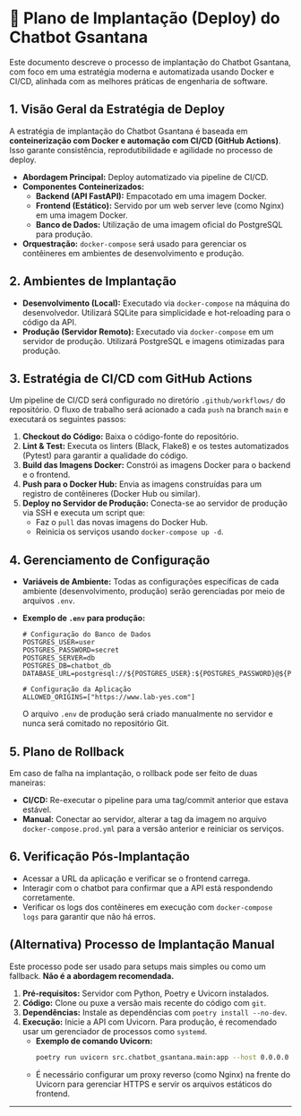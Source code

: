 # 🚀 Plano de Implantação (Deploy) do Chatbot Gsantana

Este documento descreve o processo de implantação do Chatbot Gsantana, com foco em uma estratégia moderna e automatizada usando Docker e CI/CD, alinhada com as melhores práticas de engenharia de software.

## 1. Visão Geral da Estratégia de Deploy

A estratégia de implantação do Chatbot Gsantana é baseada em **conteinerização com Docker e automação com CI/CD (GitHub Actions)**. Isso garante consistência, reprodutibilidade e agilidade no processo de deploy.

*   **Abordagem Principal:** Deploy automatizado via pipeline de CI/CD.
*   **Componentes Conteinerizados:**
    *   **Backend (API FastAPI):** Empacotado em uma imagem Docker.
    *   **Frontend (Estático):** Servido por um web server leve (como Nginx) em uma imagem Docker.
    *   **Banco de Dados:** Utilização de uma imagem oficial do PostgreSQL para produção.
*   **Orquestração:** `docker-compose` será usado para gerenciar os contêineres em ambientes de desenvolvimento e produção.

## 2. Ambientes de Implantação

*   **Desenvolvimento (Local):** Executado via `docker-compose` na máquina do desenvolvedor. Utilizará SQLite para simplicidade e hot-reloading para o código da API.
*   **Produção (Servidor Remoto):** Executado via `docker-compose` em um servidor de produção. Utilizará PostgreSQL e imagens otimizadas para produção.

## 3. Estratégia de CI/CD com GitHub Actions

Um pipeline de CI/CD será configurado no diretório `.github/workflows/` do repositório. O fluxo de trabalho será acionado a cada `push` na branch `main` e executará os seguintes passos:

1.  **Checkout do Código:** Baixa o código-fonte do repositório.
2.  **Lint & Test:** Executa os linters (Black, Flake8) e os testes automatizados (Pytest) para garantir a qualidade do código.
3.  **Build das Imagens Docker:** Constrói as imagens Docker para o backend e o frontend.
4.  **Push para o Docker Hub:** Envia as imagens construídas para um registro de contêineres (Docker Hub ou similar).
5.  **Deploy no Servidor de Produção:** Conecta-se ao servidor de produção via SSH e executa um script que:
    *   Faz o `pull` das novas imagens do Docker Hub.
    *   Reinicia os serviços usando `docker-compose up -d`.

## 4. Gerenciamento de Configuração

*   **Variáveis de Ambiente:** Todas as configurações específicas de cada ambiente (desenvolvimento, produção) serão gerenciadas por meio de arquivos `.env`.
*   **Exemplo de `.env` para produção:**

    ```
    # Configuração do Banco de Dados
    POSTGRES_USER=user
    POSTGRES_PASSWORD=secret
    POSTGRES_SERVER=db
    POSTGRES_DB=chatbot_db
    DATABASE_URL=postgresql://${POSTGRES_USER}:${POSTGRES_PASSWORD}@${POSTGRES_SERVER}/${POSTGRES_DB}

    # Configuração da Aplicação
    ALLOWED_ORIGINS=["https://www.lab-yes.com"]
    ```

    O arquivo `.env` de produção será criado manualmente no servidor e nunca será comitado no repositório Git.

## 5. Plano de Rollback

Em caso de falha na implantação, o rollback pode ser feito de duas maneiras:

*   **CI/CD:** Re-executar o pipeline para uma tag/commit anterior que estava estável.
*   **Manual:** Conectar ao servidor, alterar a tag da imagem no arquivo `docker-compose.prod.yml` para a versão anterior e reiniciar os serviços.

## 6. Verificação Pós-Implantação

*   Acessar a URL da aplicação e verificar se o frontend carrega.
*   Interagir com o chatbot para confirmar que a API está respondendo corretamente.
*   Verificar os logs dos contêineres em execução com `docker-compose logs` para garantir que não há erros.

## (Alternativa) Processo de Implantação Manual

Este processo pode ser usado para setups mais simples ou como um fallback. **Não é a abordagem recomendada.**

1.  **Pré-requisitos:** Servidor com Python, Poetry e Uvicorn instalados.
2.  **Código:** Clone ou puxe a versão mais recente do código com `git`.
3.  **Dependências:** Instale as dependências com `poetry install --no-dev`.
4.  **Execução:** Inicie a API com Uvicorn. Para produção, é recomendado usar um gerenciador de processos como `systemd`.
    *   **Exemplo de comando Uvicorn:**
        ```bash
        poetry run uvicorn src.chatbot_gsantana.main:app --host 0.0.0.0 --port 8000 --workers 4
        ```
    *   É necessário configurar um proxy reverso (como Nginx) na frente do Uvicorn para gerenciar HTTPS e servir os arquivos estáticos do frontend.

---